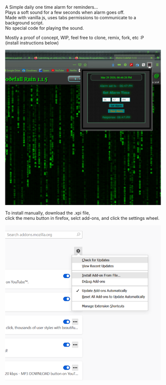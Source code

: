 A Simple daily one time alarm for reminders...  
Plays a soft sound for a few seconds when alarm goes off.  
Made with vanilla js, uses tabs permissions to communicate to a background script.  
No special code for playing the sound.  


Mostly a proof of concept, WIP, feel free to clone, remix, fork, etc :P <br/>
(install instructions below)  

![](SimpleAlarmScreenshot.png)

To install manually, download the .xpi file,  
click the menu button in firefox, selct add-ons, and click the settings wheel.  

![](ManualInstall.png)
